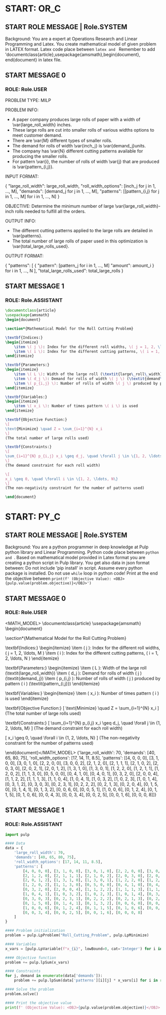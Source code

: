 # START: OR_C 
## START ROLE MESSAGE | Role.SYSTEM 
Background: You are a expert at Operations Research and Linear Programming and Latex. You create mathematical model of given problem in LATEX format. Latex code place between ```latex and ``` Remember to add 'documentclass{article},usepackage{amsmath},begin{document}, end{document} in latex file. 
## START MESSAGE 0 
### ROLE: Role.USER
<DESCRIPTION>
PROBLEM TYPE: MILP

PROBLEM INFO:

- A paper company produces large rolls of paper with a width of \var{large_roll_width} inches.
- These large rolls are cut into smaller rolls of various widths options to meet customer demand.
- There are \var{M} different types of smaller rolls.
- The demand for rolls of width \var{inch_j} ​is \var{demand_j}​ units.
- The company has \var{N} different cutting patterns available for producing the smaller rolls.
- For pattern \var{i}, the number of rolls of width \var{j} that are produced is \var{pattern_{i,j}}.

INPUT FORMAT: 

{
    "large_roll_width": large_roll_width,
    "roll_width_options": [inch_j for j in 1, ..., M],
    "demands": [demand_j for j in 1, ..., M],
    "patterns": [[pattern_{i,j} for j in 1, ..., M] for i in 1, ..., N]
}

OBJECTIVE: Determine the minimum number of large \var{large_roll_width}-inch rolls needed to fulfill all the orders.

OUTPUT INFO:

- The different cutting patterns applied to the large rolls are detailed in \var{patterns}.
- The total number of large rolls of paper used in this optimization is \var{total_large_rolls_used}.

OUTPUT FORMAT:

{
    "patterns": [
        {
         "pattern": [pattern_j for i in 1, ..., M]
         "amount": amount_i
        }
        for i in 1, ..., N
    ],
    "total_large_rolls_used": total_large_rolls
}
</DESCRIPTION>


## START MESSAGE 1 
### ROLE: Role.ASSISTANT
```latex
\documentclass{article}
\usepackage{amsmath}
\begin{document}

\section*{Mathematical Model for the Roll Cutting Problem}

\textbf{Indices:}
\begin{itemize}
    \item \( j \): Index for the different roll widths, \( j = 1, 2, \ldots, M \) 
    \item \( i \): Index for the different cutting patterns, \( i = 1, 2, \ldots, N \)
\end{itemize}

\textbf{Parameters:}
\begin{itemize}
    \item \( L \): Width of the large roll (\textit{large\_roll\_width})
    \item \( d_j \): Demand for rolls of width \( j \) (\textit{demand\_j})
    \item \( p_{i,j} \): Number of rolls of width \( j \) produced by pattern \( i \) (\textit{pattern\_{i,j}})
\end{itemize}

\textbf{Variables:}
\begin{itemize}
    \item \( x_i \): Number of times pattern \( i \) is used
\end{itemize}

\textbf{Objective Function:}
\[
\text{Minimize} \quad Z = \sum_{i=1}^{N} x_i
\]
(The total number of large rolls used)

\textbf{Constraints:}
\[
\sum_{i=1}^{N} p_{i,j} x_i \geq d_j, \quad \forall j \in \{1, 2, \ldots, M\}
\]
(The demand constraint for each roll width)

\[
x_i \geq 0, \quad \forall i \in \{1, 2, \ldots, N\}
\]
(The non-negativity constraint for the number of patterns used)

\end{document}
```

# START: PY_C 
## START ROLE MESSAGE | Role.SYSTEM 
Background: You are a python programmer in deep knowledge at Pulp python library and Linear Programming. Python code place between ```python and ```. Based on mathematical model provided in Latex format you are creating a python script in Pulp library. You get also data in json format between: <DATA></DATA> Do not include 'pip install' in script. Assume every python package is installed. Do not use `while` loop in python code! Print at the end the objective between <OBJ></OBJ> `print(f' (Objective Value): <OBJ>{pulp.value(problem.objective)}</OBJ>')` 
## START MESSAGE 0 
### ROLE: Role.USER
<MATH_MODEL>
\documentclass{article}
\usepackage{amsmath}
\begin{document}

\section*{Mathematical Model for the Roll Cutting Problem}

\textbf{Indices:}
\begin{itemize}
    \item \( j \): Index for the different roll widths, \( j = 1, 2, \ldots, M \) 
    \item \( i \): Index for the different cutting patterns, \( i = 1, 2, \ldots, N \)
\end{itemize}

\textbf{Parameters:}
\begin{itemize}
    \item \( L \): Width of the large roll (\textit{large\_roll\_width})
    \item \( d_j \): Demand for rolls of width \( j \) (\textit{demand\_j})
    \item \( p_{i,j} \): Number of rolls of width \( j \) produced by pattern \( i \) (\textit{pattern\_{i,j}})
\end{itemize}

\textbf{Variables:}
\begin{itemize}
    \item \( x_i \): Number of times pattern \( i \) is used
\end{itemize}

\textbf{Objective Function:}
\[
\text{Minimize} \quad Z = \sum_{i=1}^{N} x_i
\]
(The total number of large rolls used)

\textbf{Constraints:}
\[
\sum_{i=1}^{N} p_{i,j} x_i \geq d_j, \quad \forall j \in \{1, 2, \ldots, M\}
\]
(The demand constraint for each roll width)

\[
x_i \geq 0, \quad \forall i \in \{1, 2, \ldots, N\}
\]
(The non-negativity constraint for the number of patterns used)

\end{document}</MATH_MODEL>
<DATA>
{'large_roll_width': 70, 'demands': [40, 65, 80, 75], 'roll_width_options': [17, 14, 11, 8.5], 'patterns': [[4, 0, 0, 0], [3, 1, 0, 0], [3, 0, 1, 0], [2, 2, 0, 0], [3, 0, 0, 2], [2, 1, 2, 0], [2, 1, 1, 1], [2, 1, 0, 2], [2, 0, 3, 0], [2, 0, 2, 1], [2, 0, 1, 2], [1, 3, 1, 0], [1, 3, 0, 1], [1, 2, 2, 0], [1, 2, 1, 1], [1, 2, 0, 2], [1, 1, 3, 0], [0, 5, 0, 0], [0, 4, 1, 0], [0, 4, 0, 1], [0, 3, 2, 0], [2, 0, 0, 4], [1, 1, 2, 2], [1, 1, 1, 3], [1, 1, 0, 4], [1, 0, 4, 1], [1, 0, 3, 2], [1, 0, 2, 3], [1, 0, 1, 4], [0, 3, 1, 2], [0, 3, 0, 3], [0, 2, 3, 1], [0, 2, 2, 2], [0, 2, 1, 3], [0, 2, 0, 4], [0, 1, 5, 0], [0, 1, 4, 1], [0, 1, 3, 2], [0, 0, 6, 0], [0, 0, 5, 1], [1, 0, 0, 6], [0, 1, 2, 4], [0, 1, 1, 5], [0, 1, 0, 6], [0, 0, 4, 3], [0, 0, 3, 4], [0, 0, 2, 5], [0, 0, 1, 6], [0, 0, 0, 8]]}</DATA>


## START MESSAGE 1 
### ROLE: Role.ASSISTANT
```python
import pulp

#### Data
data = {
    'large_roll_width': 70,
    'demands': [40, 65, 80, 75],
    'roll_width_options': [17, 14, 11, 8.5],
    'patterns': [
        [4, 0, 0, 0], [3, 1, 0, 0], [3, 0, 1, 0], [2, 2, 0, 0], [3, 0, 0, 2], 
        [2, 1, 2, 0], [2, 1, 1, 1], [2, 1, 0, 2], [2, 0, 3, 0], [2, 0, 2, 1], 
        [2, 0, 1, 2], [1, 3, 1, 0], [1, 3, 0, 1], [1, 2, 2, 0], [1, 2, 1, 1], 
        [1, 2, 0, 2], [1, 1, 3, 0], [0, 5, 0, 0], [0, 4, 1, 0], [0, 4, 0, 1], 
        [0, 3, 2, 0], [2, 0, 0, 4], [1, 1, 2, 2], [1, 1, 1, 3], [1, 1, 0, 4], 
        [1, 0, 4, 1], [1, 0, 3, 2], [1, 0, 2, 3], [1, 0, 1, 4], [0, 3, 1, 2], 
        [0, 3, 0, 3], [0, 2, 3, 1], [0, 2, 2, 2], [0, 2, 1, 3], [0, 2, 0, 4], 
        [0, 1, 5, 0], [0, 1, 4, 1], [0, 1, 3, 2], [0, 0, 6, 0], [0, 0, 5, 1], 
        [1, 0, 0, 6], [0, 1, 2, 4], [0, 1, 1, 5], [0, 1, 0, 6], [0, 0, 4, 3], 
        [0, 0, 3, 4], [0, 0, 2, 5], [0, 0, 1, 6], [0, 0, 0, 8]
    ]
}

#### Problem initialization
problem = pulp.LpProblem("Roll_Cutting_Problem", pulp.LpMinimize)

#### Variables
x_vars = [pulp.LpVariable(f"x_{i}", lowBound=0, cat='Integer') for i in range(len(data['patterns']))]

#### Objective function
problem += pulp.lpSum(x_vars)

#### Constraints
for j, demand in enumerate(data['demands']):
    problem += pulp.lpSum(data['patterns'][i][j] * x_vars[i] for i in range(len(data['patterns']))) >= demand

#### Solve the problem
problem.solve()

#### Print the objective value
print(f' (Objective Value): <OBJ>{pulp.value(problem.objective)}</OBJ>')
```

